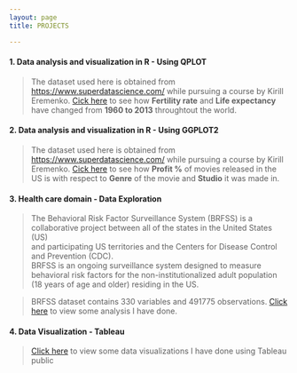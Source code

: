 ```yaml
---
layout: page
title: PROJECTS

---
```


#### 1. Data analysis and visualization in R - Using QPLOT
> The dataset used here is obtained from https://www.superdatascience.com/ while pursuing a course by Kirill Eremenko. [Cick here](/DataRQplot.html) to see how **Fertility rate** and **Life expectancy** have changed from **1960 to 2013** throughtout the world. 

#### 2. Data analysis and visualization in R - Using GGPLOT2
> The dataset used here is obtained from https://www.superdatascience.com/ while pursuing a course by Kirill Eremenko. [Cick here](/DataRGGPLOT.html) to see how **Profit %** of movies released in the US is with respect to **Genre** of the movie and **Studio** it was made in. 

#### 3. Health care domain - Data Exploration 
> The Behavioral Risk Factor Surveillance System (BRFSS) is a collaborative project between all of the states in the United States (US)  
> and participating US territories and the Centers for Disease Control and Prevention (CDC).  
> BRFSS is an ongoing surveillance system designed to measure behavioral risk factors for the non-institutionalized adult population (18 years of age and older) residing in the US.

>  BRFSS dataset contains 330 variables and 491775 observations. [Click here](/BRFSS.html) to view some analysis I have done.

#### 4. Data Visualization - Tableau
> <a href="https://public.tableau.com/profile/praneethmunuganti#!/" target="_blank">Click here</a> to view some data visualizations I have done using Tableau public

